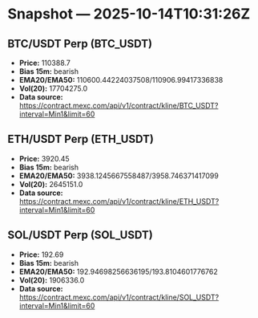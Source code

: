# Snapshot — 2025-10-14T10:31:26Z

## BTC/USDT Perp (BTC_USDT)
- **Price:** 110388.7
- **Bias 15m:** bearish
- **EMA20/EMA50:** 110600.44224037508/110906.99417336838
- **Vol(20):** 17704275.0
- **Data source:** https://contract.mexc.com/api/v1/contract/kline/BTC_USDT?interval=Min1&limit=60

## ETH/USDT Perp (ETH_USDT)
- **Price:** 3920.45
- **Bias 15m:** bearish
- **EMA20/EMA50:** 3938.1245667558487/3958.746371417099
- **Vol(20):** 2645151.0
- **Data source:** https://contract.mexc.com/api/v1/contract/kline/ETH_USDT?interval=Min1&limit=60

## SOL/USDT Perp (SOL_USDT)
- **Price:** 192.69
- **Bias 15m:** bearish
- **EMA20/EMA50:** 192.94698256636195/193.8104601776762
- **Vol(20):** 1906336.0
- **Data source:** https://contract.mexc.com/api/v1/contract/kline/SOL_USDT?interval=Min1&limit=60

